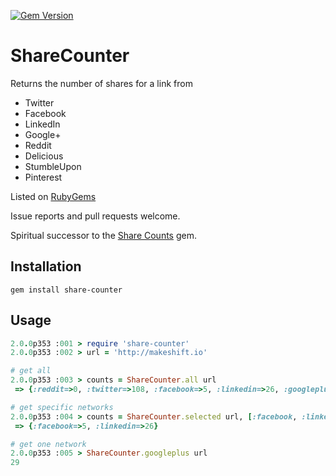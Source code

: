 [![Gem Version](https://badge.fury.io/rb/share-counter.png)](http://badge.fury.io/rb/share-counter)

# ShareCounter


Returns the number of shares for a link from

* Twitter
* Facebook
* LinkedIn
* Google+
* Reddit
* Delicious
* StumbleUpon
* Pinterest

Listed on [RubyGems](http://rubygems.org/gems/share-counter)

Issue reports and pull requests welcome.

Spiritual successor to the [Share Counts](https://github.com/vitobotta/share_counts) gem.


## Installation

```
gem install share-counter
```


## Usage

```ruby
2.0.0p353 :001 > require 'share-counter'
2.0.0p353 :002 > url = 'http://makeshift.io'

# get all
2.0.0p353 :003 > counts = ShareCounter.all url
 => {:reddit=>0, :twitter=>108, :facebook=>5, :linkedin=>26, :googleplus=>29}

# get specific networks
2.0.0p353 :004 > counts = ShareCounter.selected url, [:facebook, :linkedin]
 => {:facebook=>5, :linkedin=>26}

# get one network
2.0.0p353 :005 > ShareCounter.googleplus url
29
```
